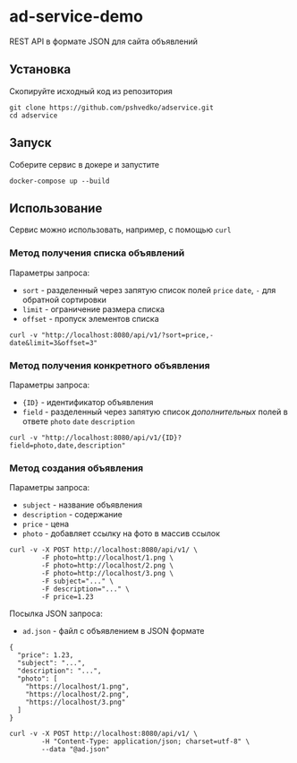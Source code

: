 # ad-service-demo
REST API в формате JSON для сайта объявлений

## Установка
Скопируйте исходный код из репозитория 
```
git clone https://github.com/pshvedko/adservice.git
cd adservice
```
## Запуск
Соберите сервис в докере и запустите
```
docker-compose up --build
```
## Использование
Сервис можно использовать, например, с помощью `curl`
### Метод получения списка объявлений
Параметры запроса: 
* `sort` - разделенный через запятую список полей `price` `date`, 
`-` для обратной сортировки
* `limit` - ограничение размера списка
* `offset` - пропуск элементов списка
```
curl -v "http://localhost:8080/api/v1/?sort=price,-date&limit=3&offset=3"
```
### Метод получения конкретного объявления
Параметры запроса:
* `{ID}` - идентификатор объявления
* `field` - разделенный через запятую список _дополнительных_ полей 
в ответе `photo` `date` `description`
```
curl -v "http://localhost:8080/api/v1/{ID}?field=photo,date,description"
```
### Метод создания объявления
Параметры запроса:
* `subject` - название объявления
* `description` - содержание 
* `price` - цена
* `photo` - добавляет ссылку на фото в массив ссылок
```
curl -v -X POST http://localhost:8080/api/v1/ \
        -F photo=http://localhost/1.png \
        -F photo=http://localhost/2.png \
        -F photo=http://localhost/3.png \
        -F subject="..." \
        -F description="..." \
        -F price=1.23 
```
Посылка JSON запроса:
* `ad.json` - файл с объявлением в JSON формате
```
{
  "price": 1.23,
  "subject": "...",
  "description": "...",
  "photo": [
    "https://localhost/1.png",
    "https://localhost/2.png",
    "https://localhost/3.png"
  ]
}
```
```
curl -v -X POST http://localhost:8080/api/v1/ \
        -H "Content-Type: application/json; charset=utf-8" \
        --data "@ad.json" 
```